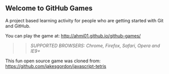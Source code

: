 ## Welcome to GitHub Games

A project based learning activity for people who are getting started with Git and GitHub.

You can play the game at: http://ahmi01.github.io/github-games/

>> _*SUPPORTED BROWSERS*: Chrome, Firefox, Safari, Opera and IE9+_

This fun open source game was cloned from: https://github.com/jakesgordon/javascript-tetris
